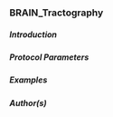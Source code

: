 ### BRAIN_Tractography

##### Introduction


##### Protocol Parameters


##### Examples


##### Author(s)

